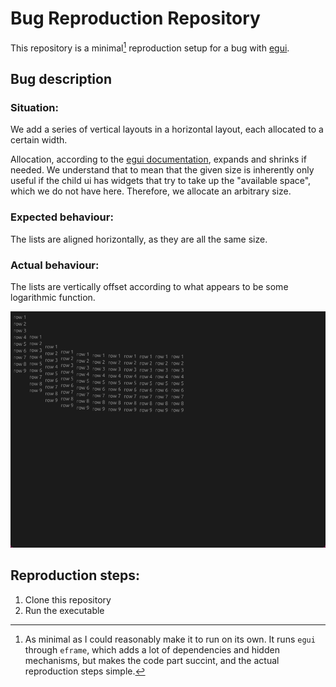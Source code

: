# Bug Reproduction Repository

This repository is a minimal[^1] reproduction setup for a bug with [egui](https://github.com/emilk/egui).

[^1]: As minimal as I could reasonably make it to run on its own.
  It runs `egui` through `eframe`, which adds a lot of dependencies and hidden mechanisms, but makes the code part succint, and the actual reproduction steps simple.

## Bug description

### Situation:
We add a series of vertical layouts in a horizontal layout, each allocated to a certain width.

Allocation, according to the [egui documentation](https://docs.rs/egui/0.30.0/egui/struct.Ui.html#method.allocate_ui), expands and shrinks if needed. We understand that to mean that the given size is inherently only useful if the child ui has widgets that try to take up the "available space", which we do not have here. Therefore, we allocate an arbitrary size.

### Expected behaviour:
The lists are aligned horizontally, as they are all the same size.

### Actual behaviour:
The lists are vertically offset according to what appears to be some logarithmic function.

![A screenshot of the bug behaviour](screenshots/actual_behaviour.png)

## Reproduction steps:
1. Clone this repository
2. Run the executable
